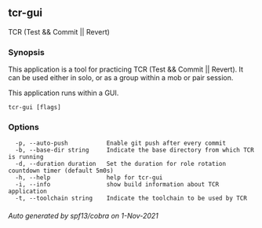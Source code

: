 ## tcr-gui

TCR (Test && Commit || Revert)

### Synopsis


This application is a tool for practicing TCR (Test && Commit || Revert).
It can be used either in solo, or as a group within a mob or pair session.

This application runs within a GUI.

```
tcr-gui [flags]
```

### Options

```
  -p, --auto-push           Enable git push after every commit
  -b, --base-dir string     Indicate the base directory from which TCR is running
  -d, --duration duration   Set the duration for role rotation countdown timer (default 5m0s)
  -h, --help                help for tcr-gui
  -i, --info                show build information about TCR application
  -t, --toolchain string    Indicate the toolchain to be used by TCR
```

###### Auto generated by spf13/cobra on 1-Nov-2021
